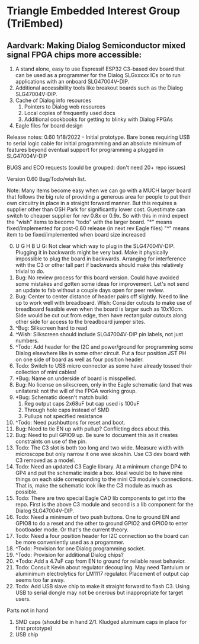 # Triangle Embedded Interest Group (TriEmbed)
## Aardvark: Making Dialog Semiconductor mixed signal FPGA chips more accessible:
1. A stand alone, easy to use Espressif ESP32 C3-based dev board that can be used as a programmer for the Dialog SLGxxxxx ICs or to run applications with an onboard SLG47004V-DIP. 
2. Additional accessibility tools like breakout boards such as the Dialog SLG47004V-DIP.
3. Cache of Dialog info resources
   1. Pointers to Dialog web resources
   2. Local copies of frequently used docs
   3. Additional cookbooks for getting to blinky with Dialog FPGAs 
4. Eagle files for board design

Release notes:
 0.60 1/18/2022 - Initial prototype. Bare bones requiring USB to serial logic cable for initial programming and an absolute minimum of features beyond eventual support for programming a plugged in SLG47004V-DIP

BUGS and ECO requests (could be grouped: don't need 20+ repo issues)

Version 0.60 Bug/Todo/wish list.

   Note: Many items become easy when we can go with a MUCH larger board that follows the big rule of providing a generous area for people to put their own circuitry in place in a straight forward manner. But this requires a supplier other than OSH Park for significantly lower cost. Guestimate can switch to cheaper supplier for rev 0.8x or 0.9x. So with this in mind expect the "wish" items to become "todo" with the larger board.
   "*" means fixed/implemented for post-0.60 release (in next rev Eagle files) 
   "^" means item to be fixed/implemented when board size increased

0. U G H  B U G: Not clear which way to plug in the SLG47004V-DIP. Plugging it in backwards might be very bad. Make it physically impossible to plug the board in backwards. Arranging for interference with the C3 or other tall part if backwards should make this relatively trivial to do.
1. Bug: No review process for this board version. Could have avoided some mistakes and gotten some ideas for improvement. Let's not send an update to fab without a couple days open for peer review.
2. Bug: Center to center distance of header pairs off slightly. Need to line up to work well with breadboard. Wish: Consider cutouts to make use of breadboard feasible even when the board is larger such as 10x10cm. Side would be cut out from edge, then have rectangular cutouts along other side for access to the breadboard jumper sites.
3. ^Bug: Silkscreen hard to read
4. ^Wish: Silkscreen should include SLG47004V-DIP pin labels, not just numbers.
5. ^Todo: Add header for the I2C and power/ground for programming some Dialog elsewhere like in some other circuit. Put a four position JST PH on one side of board as well as four position header.
7. Todo: Switch to USB micro connector as some have already tossed their collection of mini cables!
8. *Bug: Name on underside of board is misspelled.
9. Bug: No license on silkscreen, only in the Eagle schematic (and that was unilateral: not the will of the FPGA working group.
10. *Bug: Schematic doesn't match build:
    1. Reg output caps 2x68uF but cap used is 100uF
    2. Through hole caps instead of SMD
    3. Pullups not specified resistance
11. ^Todo: Need pushbuttons for reset and boot.
12. Bug: Need to tie EN up with pullup? Conflicting docs about this.
13. Bug: Need to pull GPIO9 up. Be sure to document this as it creates constraints on use of the pin.
14. Todo: The C3 slot is both too long and two wide. Measure width with microscope but only narrow it one wee skoshin. Use C3 dev board with C3 removed as a model.
15. Todo: Need an updated C3 Eagle library. At a minimum change DP4 to GP4 and put the schematic inside a box. Ideal would be to have nine things on each side corresponding to the mini C3 module's connections. That is, make the schematic look like the C3 module as much as possible.
16. Todo: There are two special Eagle CAD lib components to get into the repo. First is the above C3 module and second is a lib component for the Dialog SLG47004V-DIP.
17. Todo: Need a minimum of two push buttons. One to ground EN and GPIO8 to do a reset and the other to ground GPIO2 and GPIO0 to enter bootloader mode. Or that's the current theory.
18. Todo: Need a four position header for I2C connection so the board can be more conveniently used as a progammer.
19. ^Todo: Provision for one Dialog programming socket.
20. ^Todo: Provision for additional Dialog chips?
21. *Todo: Add a 4.7uF cap from EN to ground for reliable reset behavior.
22. Todo: Consult Kevin about regulator decoupling. May need Tantulum or aluminimum electrolytics for LM1117 regulator. Placement of output cap seems too far away.
23. Todo: Add USB slave chip to make it straight forward to flash C3. Using USB to serial dongle may not be onerous but inappropriate for target users.

Parts not in hand

1. SMD caps (should be in hand 2/1. Kludged aluminum caps in place for first prototype)
2. USB chip

